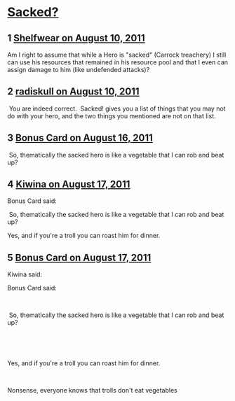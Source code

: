 # [Sacked?](https://community.fantasyflightgames.com/topic/51281-sacked/)

## 1 [Shelfwear on August 10, 2011](https://community.fantasyflightgames.com/topic/51281-sacked/?do=findComment&comment=512115)

Am I right to assume that while a Hero is "sacked" (Carrock treachery) I still can use his resources that remained in his resource pool and that I even can assign damage to him (like undefended attacks)?

## 2 [radiskull on August 10, 2011](https://community.fantasyflightgames.com/topic/51281-sacked/?do=findComment&comment=512303)

 You are indeed correct.  Sacked! gives you a list of things that you may not do with your hero, and the two things you mentioned are not on that list.

## 3 [Bonus Card on August 16, 2011](https://community.fantasyflightgames.com/topic/51281-sacked/?do=findComment&comment=515586)

 So, thematically the sacked hero is like a vegetable that I can rob and beat up?

## 4 [Kiwina on August 17, 2011](https://community.fantasyflightgames.com/topic/51281-sacked/?do=findComment&comment=515621)

Bonus Card said:

 So, thematically the sacked hero is like a vegetable that I can rob and beat up?



Yes, and if you're a troll you can roast him for dinner.

## 5 [Bonus Card on August 17, 2011](https://community.fantasyflightgames.com/topic/51281-sacked/?do=findComment&comment=515787)

Kiwina said:

Bonus Card said:

 

 So, thematically the sacked hero is like a vegetable that I can rob and beat up?

 

 

Yes, and if you're a troll you can roast him for dinner.



 

Nonsense, everyone knows that trolls don't eat vegetables

